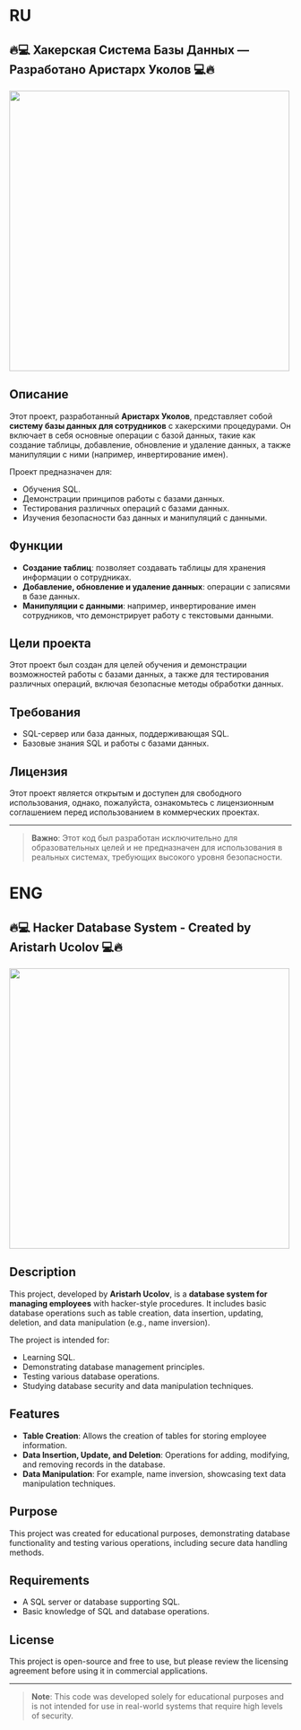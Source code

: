 # RU
## 🔥💻 Хакерская Система Базы Данных — Разработано Аристарх Уколов 💻🔥
<img src="https://github.com/user-attachments/assets/312fc805-7545-47e9-9d8e-76474939b6f2" width="500">

## Описание
Этот проект, разработанный **Аристарх Уколов**, представляет собой **систему базы данных для сотрудников** с хакерскими процедурами. Он включает в себя основные операции с базой данных, такие как создание таблицы, добавление, обновление и удаление данных, а также манипуляции с ними (например, инвертирование имен).

Проект предназначен для:

- Обучения SQL.
- Демонстрации принципов работы с базами данных.
- Тестирования различных операций с базами данных.
- Изучения безопасности баз данных и манипуляций с данными.

## Функции

- **Создание таблиц**: позволяет создавать таблицы для хранения информации о сотрудниках.
- **Добавление, обновление и удаление данных**: операции с записями в базе данных.
- **Манипуляции с данными**: например, инвертирование имен сотрудников, что демонстрирует работу с текстовыми данными.

## Цели проекта

Этот проект был создан для целей обучения и демонстрации возможностей работы с базами данных, а также для тестирования различных операций, включая безопасные методы обработки данных.

## Требования

- SQL-сервер или база данных, поддерживающая SQL.
- Базовые знания SQL и работы с базами данных.

## Лицензия

Этот проект является открытым и доступен для свободного использования, однако, пожалуйста, ознакомьтесь с лицензионным соглашением перед использованием в коммерческих проектах.

---

> **Важно**: Этот код был разработан исключительно для образовательных целей и не предназначен для использования в реальных системах, требующих высокого уровня безопасности.

# ENG
## 🔥💻 Hacker Database System - Created by Aristarh Ucolov 💻🔥
<img src="https://github.com/user-attachments/assets/312fc805-7545-47e9-9d8e-76474939b6f2" width="500">

## Description
This project, developed by **Aristarh Ucolov**, is a **database system for managing employees** with hacker-style procedures. It includes basic database operations such as table creation, data insertion, updating, deletion, and data manipulation (e.g., name inversion).

The project is intended for:

- Learning SQL.
- Demonstrating database management principles.
- Testing various database operations.
- Studying database security and data manipulation techniques.

## Features

- **Table Creation**: Allows the creation of tables for storing employee information.
- **Data Insertion, Update, and Deletion**: Operations for adding, modifying, and removing records in the database.
- **Data Manipulation**: For example, name inversion, showcasing text data manipulation techniques.

## Purpose

This project was created for educational purposes, demonstrating database functionality and testing various operations, including secure data handling methods.

## Requirements

- A SQL server or database supporting SQL.
- Basic knowledge of SQL and database operations.

## License

This project is open-source and free to use, but please review the licensing agreement before using it in commercial applications.

---

> **Note**: This code was developed solely for educational purposes and is not intended for use in real-world systems that require high levels of security.
